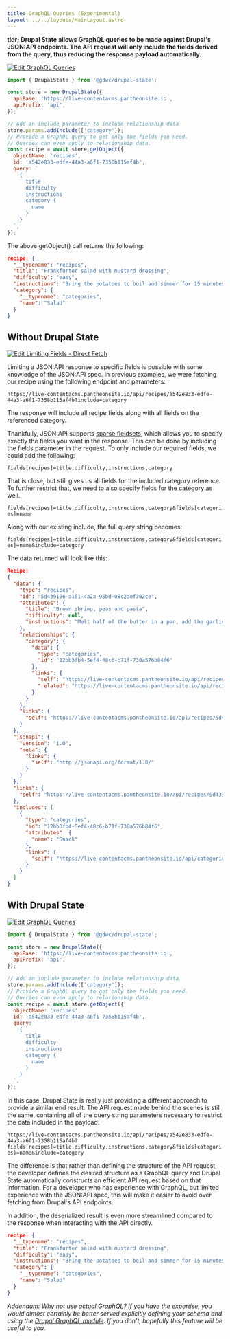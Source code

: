 ```yaml
---
title: GraphQL Queries (Experimental)
layout: ../../layouts/MainLayout.astro
---
```


**tldr; Drupal State allows GraphQL queries to be made against Drupal's JSON:API
endpoints. The API request will only include the fields derived from the query,
thus reducing the response payload automatically.**

[![Edit GraphQL Queries](https://codesandbox.io/static/img/play-codesandbox.svg)](https://codesandbox.io/s/graphql-queries-35df4?fontsize=14&hidenavigation=1&theme=dark)

```js
import { DrupalState } from '@gdwc/drupal-state';

const store = new DrupalState({
  apiBase: 'https://live-contentacms.pantheonsite.io',
  apiPrefix: 'api',
});

// Add an include parameter to include relationship data
store.params.addInclude(['category']);
// Provide a GraphQL query to get only the fields you need.
// Queries can even apply to relationship data.
const recipe = await store.getObject({
  objectName: 'recipes',
  id: 'a542e833-edfe-44a3-a6f1-7358b115af4b',
  query: `
    {
      title
      difficulty
      instructions
      category {
        name
      }
    }
  `,
});
```

The above getObject() call returns the following:

```json
recipe: {
  "__typename": "recipes",
  "title": "Frankfurter salad with mustard dressing",
  "difficulty": "easy",
  "instructions": "Bring the potatoes to boil and simmer for 15 minutes in lightly salted water,Drain, cover and keep warm,Hard-boil the eggs for 12 minutes, refresh in cold water, peel and cut into quarters,With a very sharp knife, make a corkscrew shaped score around frankfurters from one end to the other,Bring to the boil and simmer for 5 minutes, drain and keep warm,Add the dressing ingredients to a bowl and whisk well until combined.  Alternatively use a salad shaker or a screw-topped jar,Mix half of the dressing with the spinach and lettuce leaves and the other half with the potatoes and the frankfurters,Divide the salad amongst 4 large plates and dress with the hard-boiled eggs,Season to taste and serve immediately",
  "category": {
    "__typename": "categories",
    "name": "Salad"
  }
}
```

## Without Drupal State

[![Edit Limiting Fields - Direct Fetch](https://codesandbox.io/static/img/play-codesandbox.svg)](https://codesandbox.io/s/limiting-fields-direct-fetch-lm0jk?fontsize=14&hidenavigation=1&theme=dark)

Limiting a JSON:API response to specific fields is possible with some knowledge
of the JSON:API spec. In previous examples, we were fetching our recipe using
the following endpoint and parameters:

`https://live-contentacms.pantheonsite.io/api/recipes/a542e833-edfe-44a3-a6f1-7358b115af4b?include=category`

The response will include all recipe fields along with all fields on the
referenced category.

Thankfully, JSON:API supports
[sparse fieldsets](https://jsonapi.org/format/#fetching-sparse-fieldsets), which
allows you to specify exactly the fields you want in the response. This can be
done by including the fields parameter in the request. To only include our
required fields, we could add the following:

`fields[recipes]=title,difficulty,instructions,category`

That is close, but still gives us all fields for the included category
reference. To further restrict that, we need to also specify fields for the
category as well.

`fields[recipes]=title,difficulty,instructions,category&fields[categories]=name`

Along with our existing include, the full query string becomes:

`fields[recipes]=title,difficulty,instructions,category&fields[categories]=name&include=category`

The data returned will look like this:

```json
Recipe:
{
  "data": {
    "type": "recipes",
    "id": "5d439196-a151-4a2a-95bd-08c2aef302ce",
    "attributes": {
      "title": "Brown shrimp, peas and pasta",
      "difficulty": null,
      "instructions": "Melt half of the butter in a pan, add the garlic and gently sauté until soft, don't allow it to burn or colour.,Add the shrimps, half of the lemon juice and season with salt, pepper. Stir well to mix and then remove from the heat.,Meanwhile cook the peas until tender, either by microwaving or boiling - about 4 minutes,Cook the tagliatelle in salted boiling water until al dente,Drain the pasta and add to the shrimps, Stir in the remaining lemon juice, butter and peas. Mix well, season and serve."
    },
    "relationships": {
      "category": {
        "data": {
          "type": "categories",
          "id": "12bb3fb4-5ef4-48c6-b71f-730a576b84f6"
        },
        "links": {
          "self": "https://live-contentacms.pantheonsite.io/api/recipes/5d439196-a151-4a2a-95bd-08c2aef302ce/relationships/category",
          "related": "https://live-contentacms.pantheonsite.io/api/recipes/5d439196-a151-4a2a-95bd-08c2aef302ce/category"
        }
      }
    },
    "links": {
      "self": "https://live-contentacms.pantheonsite.io/api/recipes/5d439196-a151-4a2a-95bd-08c2aef302ce"
    }
  },
  "jsonapi": {
    "version": "1.0",
    "meta": {
      "links": {
        "self": "http://jsonapi.org/format/1.0/"
      }
    }
  },
  "links": {
    "self": "https://live-contentacms.pantheonsite.io/api/recipes/5d439196-a151-4a2a-95bd-08c2aef302ce?fields%5Brecipes%5D=title%2Cdifficulty%2Cinstructions%2Ccategory&fields%5Bcategories%5D=name&include=category"
  },
  "included": [
    {
      "type": "categories",
      "id": "12bb3fb4-5ef4-48c6-b71f-730a576b84f6",
      "attributes": {
        "name": "Snack"
      },
      "links": {
        "self": "https://live-contentacms.pantheonsite.io/api/categories/12bb3fb4-5ef4-48c6-b71f-730a576b84f6"
      }
    }
  ]
}
```

## With Drupal State

[![Edit GraphQL Queries](https://codesandbox.io/static/img/play-codesandbox.svg)](https://codesandbox.io/s/graphql-queries-35df4?fontsize=14&hidenavigation=1&theme=dark)

```js
import { DrupalState } from '@gdwc/drupal-state';

const store = new DrupalState({
  apiBase: 'https://live-contentacms.pantheonsite.io',
  apiPrefix: 'api',
});

// Add an include parameter to include relationship data
store.params.addInclude(['category']);
// Provide a GraphQL query to get only the fields you need.
// Queries can even apply to relationship data.
const recipe = await store.getObject({
  objectName: 'recipes',
  id: 'a542e833-edfe-44a3-a6f1-7358b115af4b',
  query: `
    {
      title
      difficulty
      instructions
      category {
        name
      }
    }
  `,
});
```

In this case, Drupal State is really just providing a different approach to
provide a similar end result. The API request made behind the scenes is still
the same, containing all of the query string parameters necessary to restrict
the data included in the payload:

`https://live-contentacms.pantheonsite.io/api/recipes/a542e833-edfe-44a3-a6f1-7358b115af4b?fields[recipes]=title,difficulty,instructions,category&fields[categories]=name&include=category`

The difference is that rather than defining the structure of the API request,
the developer defines the desired structure as a GraphQL query and Drupal State
automatically constructs an efficient API request based on that information. For
a developer who has experience with GraphQL, but limited experience with the
JSON:API spec, this will make it easier to avoid over fetching from Drupal's API
endpoints.

In addition, the deserialized result is even more streamlined compared to the
response when interacting with the API directly.

```json
recipe: {
  "__typename": "recipes",
  "title": "Frankfurter salad with mustard dressing",
  "difficulty": "easy",
  "instructions": "Bring the potatoes to boil and simmer for 15 minutes in lightly salted water,Drain, cover and keep warm,Hard-boil the eggs for 12 minutes, refresh in cold water, peel and cut into quarters,With a very sharp knife, make a corkscrew shaped score around frankfurters from one end to the other,Bring to the boil and simmer for 5 minutes, drain and keep warm,Add the dressing ingredients to a bowl and whisk well until combined.  Alternatively use a salad shaker or a screw-topped jar,Mix half of the dressing with the spinach and lettuce leaves and the other half with the potatoes and the frankfurters,Divide the salad amongst 4 large plates and dress with the hard-boiled eggs,Season to taste and serve immediately",
  "category": {
    "__typename": "categories",
    "name": "Salad"
  }
}
```

_Addendum: Why not use actual GraphQL? If you have the expertise, you would
almost certainly be better served explicitly defining your schema and using the
[Drupal GraphQL module](https://www.drupal.org/project/graphql). If you don't,
hopefully this feature will be useful to you._
